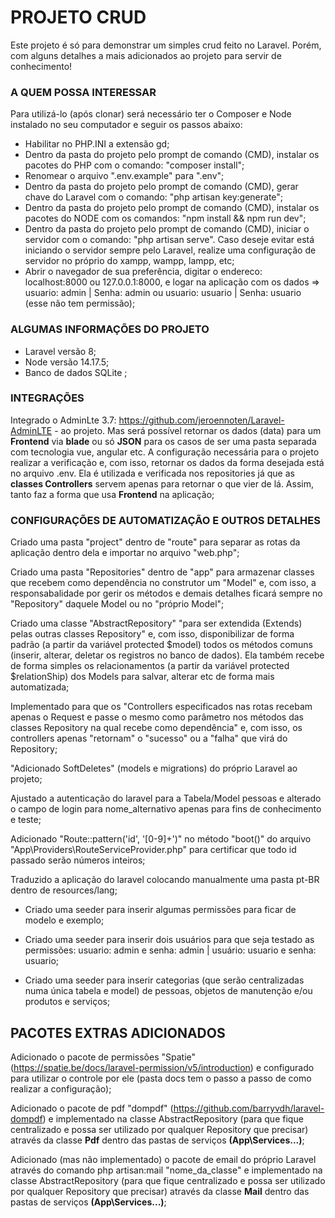 # PROJETO CRUD
Este projeto é só para demonstrar um simples crud feito no Laravel. Porém, com alguns detalhes a mais adicionados ao projeto para servir de conhecimento! <br/>

### A QUEM POSSA INTERESSAR

Para utilizá-lo (após clonar) será necessário ter o Composer e Node instalado no seu computador e seguir os passos abaixo:
- Habilitar no PHP.INI a extensão gd;
- Dentro da pasta do projeto pelo prompt de comando (CMD), instalar os pacotes do PHP com o comando: "composer install";
- Renomear o arquivo ".env.example" para ".env";
- Dentro da pasta do projeto pelo prompt de comando (CMD), gerar chave do Laravel com o comando: "php artisan key:generate";
- Dentro da pasta do projeto pelo prompt de comando (CMD), instalar os pacotes do NODE com os comandos: "npm install && npm run dev";
- Dentro da pasta do projeto pelo prompt de comando (CMD), iniciar o servidor com o comando: "php artisan serve". Caso deseje evitar está iniciando o servidor sempre pelo Laravel, realize uma configuração de servidor no próprio do xampp, wampp, lampp, etc;
- Abrir o navegador de sua preferência, digitar o endereco: localhost:8000 ou 127.0.0.1:8000, e logar na aplicação com os dados => usuario: admin | Senha: admin ou usuario: usuario | Senha: usuario (esse não tem permissão);

### ALGUMAS INFORMAÇÕES DO PROJETO

- Laravel versão 8;
- Node versão 14.17.5;
- Banco de dados SQLite ;

### INTEGRAÇÕES
Integrado o AdminLte 3.7: https://github.com/jeroennoten/Laravel-AdminLTE - ao projeto. Mas será possível retornar os dados (data) para um <strong>Frontend</strong> via <strong>blade</strong> ou só <strong>JSON</strong> para os casos de ser uma pasta separada com tecnologia vue, angular etc. A configuração necessária para o projeto realizar a verificação e, com isso, retornar os dados da forma desejada está no arquivo .env. Ela é utilizada e verificada nos repositories já que as <strong>classes Controllers</strong> servem apenas para retornar o que vier de lá. Assim, tanto faz a forma que usa <strong>Frontend</strong> na aplicação; <br/>

### CONFIGURAÇÕES DE AUTOMATIZAÇÃO E OUTROS DETALHES
Criado uma pasta "project" dentro de "route" para separar as rotas da aplicação dentro dela e importar no arquivo "web.php"; <br/>

Criado uma pasta "Repositories" dentro de "app" para armazenar classes que recebem como dependência no construtor um "Model" e, com isso, a responsabalidade por gerir os métodos e demais detalhes ficará sempre no "Repository" daquele Model ou no "próprio Model"; <br/>

Criado uma classe "AbstractRepository" "para ser extendida (Extends) pelas outras classes Repository" e, com isso, disponibilizar de forma padrão (a partir da variável protected $model) todos os métodos comuns (inserir, alterar, deletar os registros no banco de dados). Ela também recebe de forma simples os relacionamentos (a partir da variável protected $relationShip) dos Models para salvar, alterar etc de forma mais automatizada; <br/>

Implementado para que os "Controllers especificados nas rotas recebam apenas o Request e passe o mesmo como parâmetro nos métodos das classes Repository na qual recebe como dependência" e, com isso, os controllers apenas "retornam" o "sucesso" ou a "falha" que virá do Repository; <br/>

"Adicionado SoftDeletes" (models e migrations) do próprio Laravel ao projeto; <br/>

Ajustado a autenticação do laravel para a Tabela/Model pessoas e alterado o campo de login para nome_alternativo apenas para fins de conhecimento e teste; <br/>

Adicionado "Route::pattern('id', '[0-9]+')" no método "boot()" do arquivo "App\Providers\RouteServiceProvider.php" para certificar que todo id passado serão números inteiros; <br/>

Traduzido a aplicação do laravel colocando manualmente uma pasta pt-BR dentro de resources/lang; <br/>

- Criado uma seeder para inserir algumas permissões para ficar de modelo e exemplo; <br/>

- Criado uma seeder para inserir dois usuários para que seja testado as permissões: usuario: admin e senha: admin | usuário: usuario e senha: usuario; <br/>

- Criado uma seeder para inserir categorias (que serão centralizadas numa única tabela e model) de pessoas, objetos de manutenção e/ou produtos e serviços; <br/>

## PACOTES EXTRAS ADICIONADOS
Adicionado o pacote de permissões "Spatie" (https://spatie.be/docs/laravel-permission/v5/introduction) e configurado para utilizar o controle por ele (pasta docs tem o passo a passo de como realizar a configuração); <br/>

Adicionado o pacote de pdf "dompdf" (https://github.com/barryvdh/laravel-dompdf) e implementado na classe AbstractRepository (para que fique centralizado e possa ser utilizado por qualquer Repository que precisar) através da classe <strong>Pdf</strong> dentro das pastas de serviços <strong>(App\Services\...)</strong>; <br/>

Adicionado (mas não implementado) o pacote de email do próprio Laravel através do comando php artisan:mail "nome_da_classe" e implementado na classe AbstractRepository (para que fique centralizado e possa ser utilizado por qualquer Repository que precisar) através da classe <strong>Mail</strong> dentro das pastas de serviços <strong>(App\Services\...)</strong>; <br/>
